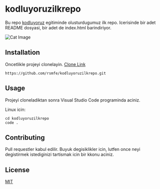 # kodluyoruzilkrepo
Bu repo [kodluyoruz](kodluyoruz.org) egitiminde olusturdugumuz ilk repo. Icerisinde bir adet README dosyasi, bir adet de index.html barindiriyor.

![Cat Image](https://cdn.freecodecamp.org/curriculum/cat-photo-app/relaxing-cat.jpg)

## Installation
Oncetlikle projeyi clonelayin. [Clone Link](https://github.com/rsmfe/kodluyoruzilkrepo.git)

```
https://github.com/rsmfe/kodluyoruzilkrepo.git
```

## Usage
Projeyi cloneladiktan sonra Visual Studio Code programinda aciniz.

Linux icin:
```
cd kodluyoruzilkrepo
code .
```

## Contributing
Pull requestler kabul edilir. Buyuk degisiklikler icin, lutfen once neyi degistirmek istediginizi tartismak icin bir kkonu aciniz.

## License
[MIT](https://github.com/rsmfe/kodluyoruzilkrepo/blob/main/LICENSE)